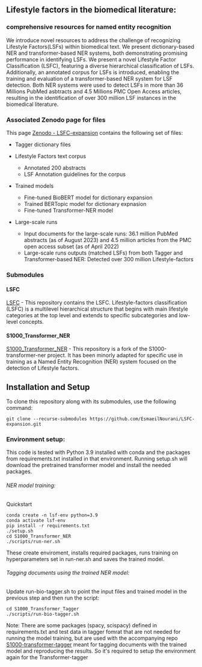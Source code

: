## Lifestyle factors in the biomedical literature: 
### comprehensive resources for named entity recognition

We introduce novel resources to address the challenge of recognizing  Lifestyle Factors(LSFs) within biomedical text. We present dictionary-based NER and transformer-based NER systems, both demonstrating promising performance in identifying LSFs. We present a novel Lifestyle Factor Classification (LSFC), featuring a diverse hierarchical classification of LSFs. Additionally, an annotated corpus for LSFs is introduced, enabling the training and evaluation of a transformer-based NER system for LSF detection. Both NER systems were used to detect LSFs in more than 36 Millions PubMed asbtracts and 4.5 Millions PMC Open Access articles, resulting in the identification of over 300 million LSF instances in the biomedical literature.

### Associated Zenodo page for files
This page [Zenodo - LSFC-expansion](https://zenodo.org/records/10450308) contains the following set of files:
* Tagger dictionary files
* Lifestyle Factors text corpus
    * Annotated 200 abstracts 
    * LSF Annotation guidelines for the corpus 
* Trained models
    * Fine-tuned BioBERT model for dictionary expansion 
    * Trained BERTopic model for dictionary expnasion
    * Fine-tuned Transformer-NER model 
 
* Large-scale runs
    * Input documents for the large-scale runs: 36.1 million PubMed abstracts (as of August 2023) and 4.5 million articles from the PMC open access subset (as of April 2022) 
    * Large-scale runs outputs (matched LSFs) from both Tagger and Transformer-based NER: Detected over 300 million Lifestyle-factors




### Submodules

#### LSFC
[LSFC](https://github.com/EsmaeilNourani/Lifestyle-factors-classification) - This repository contains the LSFC. Lifestyle-factors classification (LSFC) is a multilevel hierarchical structure that begins with main lifestyle categories at the top level and extends to specific subcategories and low-level concepts.

#### S1000_Transformer_NER
[S1000_Transformer_NER](https://github.com/EsmaeilNourani/S1000-transformer-ner) - This repository is a fork of the S1000-transformer-ner project. It has been minorly adapted for specific use in training as a Named Entity Recognition (NER) system focused on the detection of Lifestyle factors.

## Installation and Setup
To clone this repository along with its submodules, use the following command:

```
git clone --recurse-submodules https://github.com/EsmaeilNourani/LSFC-expansion.git
```


### Environment setup:
This code is tested with Python 3.9 installed with conda and the packages from requirements.txt installed in that environment. Running setup.sh will download the pretrained transformer model and install the needed packages. 

###### NER model training:

Quickstart
```
conda create -n lsf-env python=3.9
conda activate lsf-env
pip install -r requirements.txt
./setup.sh
cd S1000_Transformer_NER
./scripts/run-ner.sh
```
These create enviroment, installs required packages, runs training on hyperparameters set in run-ner.sh and saves the trained model.

###### Tagging documents using the trained NER model:
Update run-bio-tagger.sh to point the input files and trained model in the previous step and then run the script:
```
cd S1000_Transformer_Tagger
./scripts/run-bio-tagger.sh
```


Note: There are some packages (spacy, scispacy) defined in requirements.txt and test data in tagger fomrat that are not needed for running the model training, but are used with the accompanying repo [S1000-transformer-tagger](https://github.com/jouniluoma/S1000-transformer-tagger) meant for tagging documents with the trained model and reproducing the results. So it's required to setup the environment again for the Transformer-tagger
